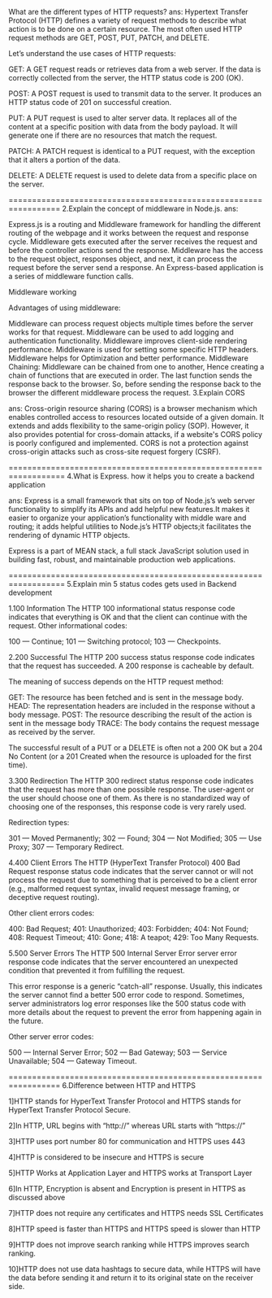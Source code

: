 What are the different types of HTTP requests?
ans: Hypertext Transfer Protocol (HTTP) defines a variety of request methods to describe what action is to be done on a certain resource. The most often used HTTP request methods are GET, POST, PUT, PATCH, and DELETE.

Let’s understand the use cases of HTTP requests:

GET: A GET request reads or retrieves data from a web server. If the data is correctly collected from the server, the HTTP status code is 200 (OK).

POST: A POST request is used to transmit data to the server. It produces an HTTP status code of 201 on successful creation.

PUT: A PUT request is used to alter server data. It replaces all of the content at a specific position with data from the body payload. It will generate one if there are no resources that match the request.

PATCH: A PATCH request is identical to a PUT request, with the exception that it alters a portion of the data.

DELETE: A DELETE request is used to delete data from a specific place on the server.

================================================================= 2.Explain the concept of middleware in Node.js. ans:

Express.js is a routing and Middleware framework for handling the different routing of the webpage and it works between the request and response cycle. Middleware gets executed after the server receives the request and before the controller actions send the response. Middleware has the access to the request object, responses object, and next, it can process the request before the server send a response. An Express-based application is a series of middleware function calls.

Middleware working

Advantages of using middleware:

Middleware can process request objects multiple times before the server works for that request. Middleware can be used to add logging and authentication functionality. Middleware improves client-side rendering performance. Middleware is used for setting some specific HTTP headers. Middleware helps for Optimization and better performance. Middleware Chaining: Middleware can be chained from one to another, Hence creating a chain of functions that are executed in order. The last function sends the response back to the browser. So, before sending the response back to the browser the different middleware process the request.
3.Explain CORS

ans: Cross-origin resource sharing (CORS) is a browser mechanism which enables controlled access to resources located outside of a given domain. It extends and adds flexibility to the same-origin policy (SOP). However, it also provides potential for cross-domain attacks, if a website's CORS policy is poorly configured and implemented. CORS is not a protection against cross-origin attacks such as cross-site request forgery (CSRF).

================================================================== 4.What is Express. how it helps you to create a backend application

ans: Express is a small framework that sits on top of Node.js’s web server functionality to simplify its APIs and add helpful new features.It makes it easier to organize your application’s functionality with middle ware and routing; it adds helpful utilities to Node.js’s HTTP objects;it facilitates the rendering of dynamic HTTP objects.

Express is a part of MEAN stack, a full stack JavaScript solution used in building fast, robust, and maintainable production web applications.

================================================================== 5.Explain min 5 status codes gets used in Backend development

1.100 Information The HTTP 100 informational status response code indicates that everything is OK and that the client can continue with the request. Other informational codes:

100 — Continue; 101 — Switching protocol; 103 — Checkpoints.

2.200 Successful The HTTP 200 success status response code indicates that the request has succeeded. A 200 response is cacheable by default.

The meaning of success depends on the HTTP request method:

GET: The resource has been fetched and is sent in the message body. HEAD: The representation headers are included in the response without a body message. POST: The resource describing the result of the action is sent in the message body TRACE: The body contains the request message as received by the server.

The successful result of a PUT or a DELETE is often not a 200 OK but a 204 No Content (or a 201 Created when the resource is uploaded for the first time).

3.300 Redirection The HTTP 300 redirect status response code indicates that the request has more than one possible response. The user-agent or the user should choose one of them. As there is no standardized way of choosing one of the responses, this response code is very rarely used.

Redirection types:

301 — Moved Permanently; 302 — Found; 304 — Not Modified; 305 — Use Proxy; 307 — Temporary Redirect.

4.400 Client Errors The HTTP (HyperText Transfer Protocol) 400 Bad Request response status code indicates that the server cannot or will not process the request due to something that is perceived to be a client error (e.g., malformed request syntax, invalid request message framing, or deceptive request routing).

Other client errors codes:

400: Bad Request; 401: Unauthorized; 403: Forbidden; 404: Not Found; 408: Request Timeout; 410: Gone; 418: A teapot; 429: Too Many Requests.

5.500 Server Errors The HTTP 500 Internal Server Error server error response code indicates that the server encountered an unexpected condition that prevented it from fulfilling the request.

This error response is a generic “catch-all” response. Usually, this indicates the server cannot find a better 500 error code to respond. Sometimes, server administrators log error responses like the 500 status code with more details about the request to prevent the error from happening again in the future.

Other server error codes:

500 — Internal Server Error; 502 — Bad Gateway; 503 — Service Unavailable; 504 — Gateway Timeout.

================================================================= 6.Difference between HTTP and HTTPS

1]HTTP stands for HyperText Transfer Protocol and HTTPS stands for HyperText Transfer Protocol Secure.

2]In HTTP, URL begins with “http://” whereas URL starts with “https://”

3]HTTP uses port number 80 for communication and HTTPS uses 443

4]HTTP is considered to be insecure and HTTPS is secure

5]HTTP Works at Application Layer and HTTPS works at Transport Layer

6]In HTTP, Encryption is absent and Encryption is present in HTTPS as discussed above

7]HTTP does not require any certificates and HTTPS needs SSL Certificates

8]HTTP speed is faster than HTTPS and HTTPS speed is slower than HTTP

9]HTTP does not improve search ranking while HTTPS improves search ranking.

10]HTTP does not use data hashtags to secure data, while HTTPS will have the data before sending it and return it to its original state on the receiver side.
